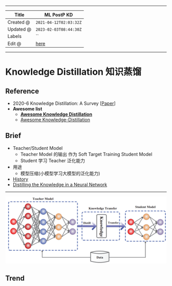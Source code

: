 -----

| Title     | ML PostP KD                                           |
| --------- | ----------------------------------------------------- |
| Created @ | `2021-04-12T02:03:32Z`                                |
| Updated @ | `2023-02-03T08:44:30Z`                                |
| Labels    | \`\`                                                  |
| Edit @    | [here](https://github.com/junxnone/aiwiki/issues/207) |

-----

# Knowledge Distillation 知识蒸馏

## Reference

  - 2020-6 Knowledge Distillation: A Survey
    \[[Paper](https://arxiv.org/pdf/2006.05525.pdf)\]
  - **Awesome list**
      - **[Awesome Knowledge
        Distillation](https://github.com/dkozlov/awesome-knowledge-distillation)**
      - [Awesome
        Knowledge-Distillation](https://github.com/FLHonker/Awesome-Knowledge-Distillation)

## Brief

  - Teacher/Student Model
      - Teacher Model 的输出 作为 Soft Target Training Student Model
      - Student 学习 Teacher 泛化能力
  - 用途
      - 模型压缩(小模型学习大模型的泛化能力)
  - [History](https://github.com/junxnone/aiwiki/issues/336)
  - [Distilling the Knowledge in a Neural
    Network](/Distilling_the_Knowledge_in_a_Neural_Network)

-----

![image](media/7c2fdfe7a38ddacf536c7382c036edad264c5902.png)

## Trend

